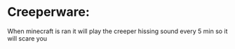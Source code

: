 # Creeperware:
When minecraft is ran it will play the creeper hissing sound every 5 min so it will scare you
